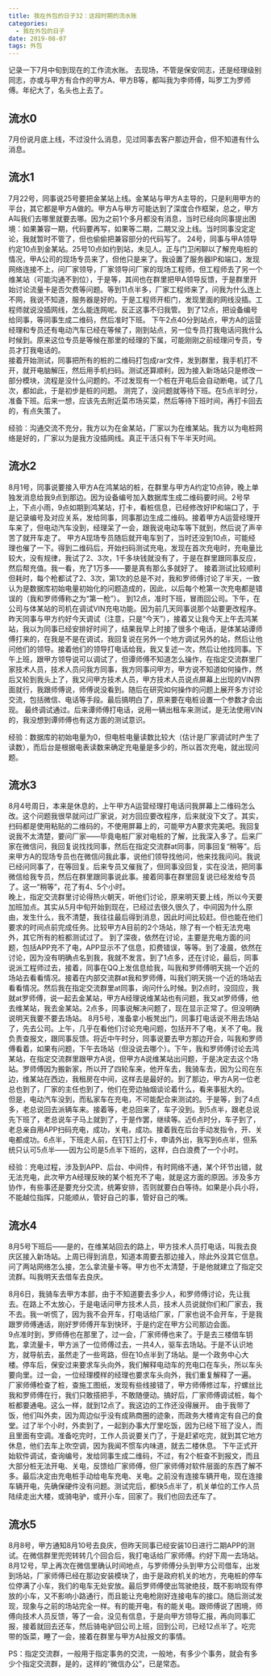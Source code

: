 ```yaml
---
title: 我在外包的日子32：这段时期的流水账
categories:
  - 我在外包的日子
date: 2019-08-07
tags: 外包
---
```


记录一下7月中旬到现在的工作流水账。
去现场，不管是保安同志，还是经理级别同志，亦或与甲方有合作的甲方A、甲方B等，都叫我为李师傅，叫罗工为罗师傅。年纪大了，名头也上去了。

<!-- more -->

## 流水0
7月份说月底上线，不过没什么消息，见过同事去客户那边开会，但不知道有什么消息。

## 流水1
7月22号，同事说25号要把金某站上线。金某站与甲方A主导的，只是利用甲方的平台，其它都是甲方A做的。甲方A与甲方可能达到了深度合作框架，总之，甲方A叫我们去哪里就要去哪。因为之前1个多月都没有消息，当时已经向同事提出困境：如果兼容一期，代码要再写，如果等二期，二期又没上线。当时同事没定定论，我就暂时不管了，但也偷偷把兼容部分的代码写了。
24号，同事与甲A领导约定10点到金某站。25号10点如约到站，未见人。正与门卫闲聊以了解充电桩的情况，甲A公司的现场专员来了，但他只是来了。我设置了服务器IP和端口，发现网络连接不上，问厂家领导，厂家领导问厂家的现场工程师，但工程师去了另一个维某站（可能沟通不到位），于是等，其间也在群里把甲A领导反馈，于是群里开始讨论流量卡是否欠费等问题。等到11点半多，厂家工程师来了，问我为什么连上不网，我说不知道，服务器是好的。于是工程师开柜门，发现里面的网线没插。工程师就说没插网线，怎么能连网呢。反正这事不归我管。
到了12点，把设备编号给同事，等同事生成二维码，然后准时下班。
下午2点40分到站点，甲方A的运营经理和专员还有电动汽车已经在等候了，刚到站点，另一位专员打我电话问我什么时候到。原来这位专员是等候在那里的经理的下属，可能刚刚之前经理问专员，专员才打我电话的。  
接着开始测试，同事把所有的桩的二维码打包成rar文件，发到群里，我手机打不开，就开电脑解压，然后用手机扫码。测试还算顺利，因为接入新场站只是修改一部分模块，流程是没什么问题的。不过发现有一个桩在开电后会自动断电，试了几次，都如此，于是初步是桩的问题。
测完了，没问题就等待下班。在5点半时分，准备下班。后来一想，应该先去附近菜市场买菜，然后等待下班时间，再打卡回去的，有点失策了。

经验：沟通交流不充分，我方以为在金某站，厂家以为在维某站。我方以为电桩网络是好的，厂家以为是我方没插网线。真正干活只有下午半天时间。

## 流水2
8月1号，同事说要接入甲方A在鸿某站的桩，在群里与甲方A约定10点钟，晚上单独发消息给我9点到那边。因为设备编号加入数据库生成二维码要时间。2号早上，下点小雨，9点如期到鸿某站，打卡，看桩信息，已经修改好IP和端口了，于是记录编号及对应关系，发给同事，同事那边生成二维码。接着甲方A运营经理开车来了，但电动汽车没到，经理呆了一会，跟我说电动车等下就到，然后说了声辛苦了就开车走了。
甲方A现场专员随后就开电车到了，当时还没到10点，可能经理也催了一下。得到二维码后，开始扫码测试充电，发现在首次充电时，充电量比较大，没有规律，我试了2、3次，1千多块钱就没有了，于是在群里跟同事反应，然后帮充值。我一看，充了1万多——要是真有那么多就好了。
接着测试比较顺利但耗时，每个枪都试了2、3次，第1次的总是不对，我和罗师傅讨论了半天，一致认为是数据库初始电量初始化的问题造成的，因此，以后每个枪第一次充电都是错误的（我和罗师傅称之为“第一枪”）。
到12点，准时下班，冒雨回公司。下午，在公司与体某站的司机在调试VIN充电功能。因为前几天同事说那个站要更改程序。
昨天同事与甲方约好今天调试（注意，只是“今天”），接着又让我今天上午去鸿某站，我以为同事已经安排好时间了，结果我早上时接了很多个电话，是体某站谭师傅打来的，在我是不是在调试，我回复说在另外一个地方调试另外的站，然后让他问他们的领导。接着他们的领导打电话给我，我又复述一次，然后让他找同事。下午上班，跟甲方领导说可以调试了，但谭师傅不知道怎么操作，在指定交流群里厂家技术人员，技术人员问我方同事，我方同事问甲方，甲方说不知道如何操作，然后又轮到我头上了，我又问甲方技术人员，甲方技术人员说点屏幕上出现的VIN界面就行，我跟师傅说，师傅说没看到。随后在研究如何操作的问题上展开多方讨论交流，包括微信、电话等手段。最后搞明白了，原来要在电桩设置一个参数才会出现。
最终调试通过。后来谭师傅打电话，说用一辆出租车来测试，是无法使用VIN的，我没想到谭师傅也有这方面的测试意识。

经验：数据库的初始电量为0，但电桩电量读数比较大（估计是厂家调试时产生了读数），而后台是根据电表读数来确定充电量是多少的，所以首次充电，就出现问题。

## 流水3
8月4号周日，本来是休息的，上午甲方A运营经理打电话问我屏幕上二维码怎么改。这个问题我很早就问过厂家说，对方回应要改程序，后来就没下文了。其实，扫码都是使用粘贴的二维码的，不使用屏幕上的，可能甲方A要求完美吧。我回复说我不太清楚，要问厂家——毕竟电桩厂家对电桩的了解，比我深入多了。后来厂家在微信问，我回复说找找同事，然后在指定交流群at同事，同事回复“稍等”。后来甲方A的现场专员也在微信问我此事，说他们领导找他问，他来找我问问。我说已经问同事了，在等回复。后来专员又催我了，但同事没回复，实在没法，把同事微信给我专员，然后在群里跟同事说此事。接着同事在群里回复说已经发给专员了。这一“稍等”，花了有4、5个小时。  
晚上，指定交流群里讨论得热火朝天，听他们讨论，原来明天要上线，所以今天要加班加点。其实从5月中旬开始到现在，已经过去很久很久了，中间因为什么原由，发生什么，我不清楚，我往往最后得到消息，因此时间比较赶。但也能在他们要求的时间点前完成任务。比较甲方A目前的2个场站，除了有一个桩无法充电外，其它所有的桩都测试过了。
到了深夜，依然在讨论，主要是充电方面的问题，包括APP充不了电，APP显示不了信息，扣费错误，等等。到了凌晨，依然在讨论，因为没有明确点名到我，我就不发言。到了1点多，还在讨论，最后，同事说派工程师过去，接着，同事在QQ上发信息给我，叫我和罗师傅明天挑一个近的场站去看看情况。接着在内部交流群at我和罗师傅，叫我们明天挑一个近的场站去看看情况。然后我在指定交流群里at同事，询问什么时候。到2点时，没回应，我就at罗师傅，说一起去金某站，甲方A经理说维某站也有问题，我又at罗师傅，他去维某站，我去金某站。2点多，同事说解决问题了，现在显示正常了。但没明确说明天我要不要去场站。
8月5号，准备拿小板凳出门，同事打电话说不用去场站了，先去公司。上午，几乎在看他们讨论充电问题，包括开不了电，关不了电。我负责查报文，跟同事反馈。将近中午时分，同事说要去甲方那边开会，叫我和罗师傅看着，如果有问题，下午去场站（但没说去哪个）。下午，我和罗师傅讨论去鸿某站，在指定交流群里跟甲方A说，但甲方A说维某站出问题，于是决定去这个场站。罗师傅因为搬新家，所以开了四轮车来，他开车去，我骑车去，因为公司在东边，维某站在西边，我租房在中间，这样去是最好的。到了那边，甲方A另一位老总也到了，厂家的主任也到了，他们在旁边抽烟谈论着什么，看来事挺大的。  
但是，电动汽车没到，而私家车在充电，不可能配合来测试的。于是等，到了4点多，老总说回去派辆车来。接着等，老总回来了，车子没到。到5点半，跟老总说先下班了，老总说车子马上就到了，于是作罢，继续等。近6点时分，车子到了，老总亲自用APP扫码充电，成功，关电，成功。接着我在后台手动发指令，开、关电都成功。6点半，下班走人前，在钉钉上打卡，申请外出，我写到6点半，但系统只认可5点半——因为公司是5点半下班的，这样，白白浪费了一个小时。

经验：充电过程，涉及到APP、后台、中间件，有时网络不通，某个环节出错，就无法充电，此次甲方A经理反映的某个桩充不了电，就是这方面的原因。涉及多方协作，有些事还是要充分交流，统筹安排，否则就要白白等待。如果是小兵小将，不能越位指挥，只能顺从，管好自己的事，管好自己的嘴。

## 流水4
8月5号下班后——是的，在维某站回去的路上，甲方技术人员打电话，叫我去良庆区接入新场站。上周已得到消息，知道本周要去那边接入，除此外没其它信息。问了两站网络怎么接，怎么拿流量卡等。甲方也不太清楚，于是他就建立了指定交流群。叫我明天去借车去良庆。

8月6日，我骑车去甲方本部，由于不知道要去多少人，和罗师傅讨论，先让我去。在路上不太放心，于是电话问甲方技术人员，技术人员说就你们和厂家去，我不去。我一听慌了，因为我不会开车，打电话给厂家，厂家也说不会开车，于是我跟罗师傅通话，刚好罗师傅开车到快环，于是约定在甲方公司那边会面。  
9点准时到，罗师傅也在那里了，过一会，厂家师傅也来了。于是去三楼借车钥匙，拿流量卡，甲方派了一位师傅过去，一共4人，驱车去场站。于是不认识地方，就导航去，虽然走了一些弯路，但在10点半到了场站。是一个政务中心大楼。停车后，保安过来要求车头向外，我们解释电动车的充电口在车头，所以车头要向里。过一会，一位经理模样的经理也要求车头向外，我们重复解释了一遍。
厂家师傅检查了桩，查施工图纸，发现有些线接错了，甲方师傅修过车，拧螺丝比我和罗师傅在行，我们只敢搭把手，不敢随便动。搞好后，厂家师傅调试桩，每个桩都要通电。这么一样，就到12点了。我这边的工作还没得展开。
由于我带了饭，他们叫外卖，因为周边似乎没有成熟商圈的迹象，而政务大楼肯定有自己的食堂。过了半个小时，外卖到了，一起到办事大厅里吃饭，因为已经下班了没人，而且里面有空调。准备吃完时，工作人员说要关门了，于是赶紧吃完，就到其它地方休息，他们去车上吹空调，因为我闻不惯车内味道，就去二楼休息。
下午正式开始软件调试，查询编号，发给同事生成二维码，不过，有2个桩查不到报文，而且大部分桩无法开电、关电，反馈给厂家师傅，但厂家师傅对软件层面的东西了解不多。最后决定由充电桩手动给电车充电、关电。之前没有连接车辆开电，现在连接车辆开电，先确保硬件没有问题。测试完后，都快5点半了，机关单位的工作人员陆续走出大楼，或骑电驴，或开小车，回家了。我们也回去还车了。

## 流水5
8月8号，甲方通知8月10号去良庆，但昨天同事已经安装10日进行二期APP的测试。在微信群里兜兜转转几个回合后，我打电话给厂家师傅。约好下周一去场站。
8月12号，早上再次在微信里确认时间地点，与罗师傅分头到甲方公司借车，出发到场站，厂家师傅已经在那边安装模块了，由于是政府机关的地方，充电桩的停车位停满了小车，我们的电车无处安放。最后罗师傅使出驾驶绝技，既不影响现有停放的小车，又不影响小路通行，而且能让充电枪刚好连接电车的接口。随后测试发现，现象与之前的场站完全一样。有的能开电，有的能关电。跟师傅说了困境，师傅向技术人员反馈，等了一会，没见有信息，于是向甲方领导汇报，再向同事汇报，接着就回去还车，然后骑电驴回公司上班，回到公司，已经12点半了。吃完带的饭菜，睡了一会，接着在群里与甲方A扯报文的事情。

PS：指定交流群，一般用于指定事务的交流，一般地，有多少个事务，就会有多少个指定交流群，是的，这样的“微信办公”，已是常态。

